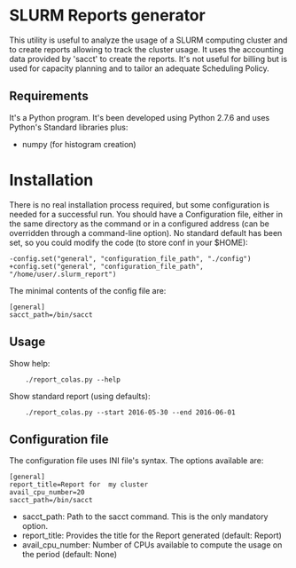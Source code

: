 # SLURM Reports generator

This utility is useful to analyze the usage of a SLURM computing cluster and
to create reports allowing to track the cluster usage. It uses the accounting
data provided by 'sacct' to create the reports. It's not useful for billing
but is used for capacity planning and to tailor an adequate Scheduling
Policy.

## Requirements

It's a Python program. It's been developed using Python 2.7.6 and uses Python's
Standard libraries plus:

* numpy (for histogram creation)

# Installation

There is no real installation process required, but some configuration is
needed for a successful run. You should have a Configuration file, either
in the same directory as the command or in a configured address (can be
overridden through a command-line option). No standard default has been
set, so you could modify the code (to store conf in your $HOME):

```
-config.set("general", "configuration_file_path", "./config")
+config.set("general", "configuration_file_path", "/home/user/.slurm_report")
```

The minimal contents of the config file are:

```
[general]
sacct_path=/bin/sacct
```

## Usage

Show help:

```
    ./report_colas.py --help
```

Show standard report (using defaults):

```
    ./report_colas.py --start 2016-05-30 --end 2016-06-01
```

## Configuration file

The configuration file uses INI file's syntax. The options available are:

```
[general]
report_title=Report for  my cluster
avail_cpu_number=20
sacct_path=/bin/sacct
```

* sacct\_path: Path to the sacct command. This is the only mandatory option.
* report\_title: Provides the title for the Report generated (default: Report)
* avail\_cpu\_number: Number of CPUs available to compute the usage on the period (default: None)

